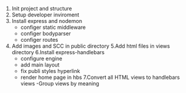 1. Init project and structure
2. Setup developer inviroment
3. Install express and nodemon
    - configer static middleware
    - configer bodyparser
    - configer routes
4. Add images and SCC in public directory
5.Add html files in views directory
6.Install express-handlebars
    - configure engine
    - add main layout
    - fix publi styles hyperlink
    - render home page in hbs
7.Convert all HTML views to handlebars views
    -Group views by meaning